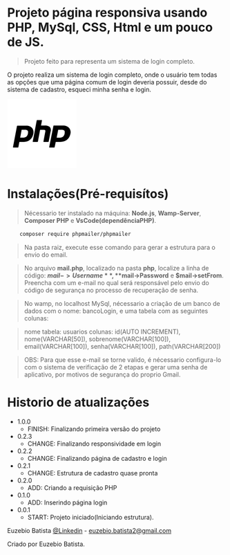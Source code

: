 # Projeto página responsiva usando PHP, MySql, CSS, Html e um pouco de JS.

> Projeto feito para representa um sistema de login completo.

O projeto realiza um sistema de login completo, onde o usuário tem todas as opções que uma página comum de login deveria possuir, desde do sistema de cadastro, esqueci minha senha e login. 

![](./images/bxl-php.svg)

# Instalações(Pré-requisítos)

> Nécessario ter instalado na máquina: **Node.js**, **Wamp-Server**, **Composer PHP** e **VsCode(dependênciaPHP)**.

```sh
    composer require phpmailer/phpmailer
```
> Na pasta raiz, execute esse comando para gerar a estrutura para o envio do email.

> No arquivo **mail.php**, localizado na pasta **php**, localize a linha de código:
**$mail->Username**, **$mail->Password** e **$mail->setFrom**. Preencha com um e-mail no qual será responsável pelo envio do código de segurança no processo de recuperação de senha.

> No wamp, no localhost MySql, nécessario a criação de um banco de dados com o nome: bancoLogin, e uma tabela com as seguintes colunas:

> nome tabela: usuarios
> colunas: id(AUTO INCREMENT), nome(VARCHAR[50]), sobrenome(VARCHAR[100]), email(VARCHAR[100]), senha(VARCHAR[100]), path(VARCHAR[200])

> OBS: Para que esse e-mail se torne valido, é nécessario configura-lo com o sistema de verificação de 2 etapas e gerar uma senha de aplicativo, por motivos de segurança do proprio Gmail.

# Historio de atualizações

* 1.0.0
    * FINISH: Finalizando primeira versão do projeto
* 0.2.3
    * CHANGE: Finalizando responsividade em login
* 0.2.2
    * CHANGE: Finalizando página de cadastro e login
* 0.2.1
    * CHANGE: Estrutura de cadastro quase pronta
* 0.2.0
    * ADD: Criando a requisição PHP
* 0.1.0
    * ADD: Inserindo página login
* 0.0.1
    * START: Projeto iniciado(Iniciando estrutura).

Euzebio Batista [@Linkedin](https://www.linkedin.com/in/euzebio-batista) - euzebio.batista2@gmail.com

Criado por Euzebio Batista.